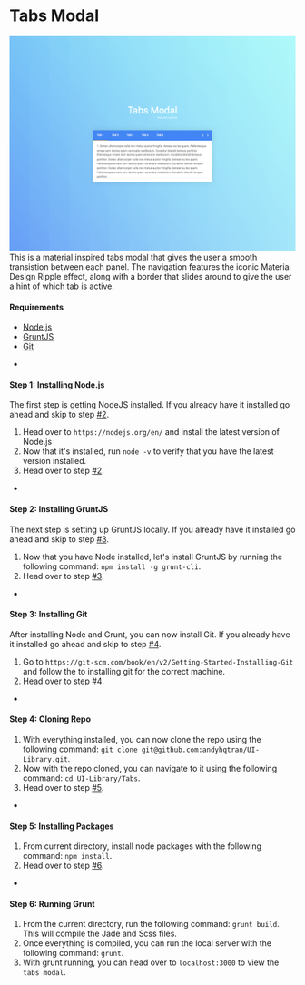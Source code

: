 # Tabs Modal

![Showcase](assets/img/Showcase.png)
This is a material inspired tabs modal that gives the user a smooth transistion between each panel. The navigation features the iconic Material Design Ripple effect, along with a border that slides around to give the user a hint of which tab is active.

#### Requirements
* [Node.js](http://nodejs.org/)
* [GruntJS](http://gruntjs.com/)
* [Git](https://git-scm.com/book/en/v2/Getting-Started-Installing-Git)

-

#### Step 1: Installing Node.js
The first step is getting NodeJS installed. If you already have it installed go ahead and skip to step [#2](#step-2-installing-gruntjs).

1. Head over to `https://nodejs.org/en/` and install the latest version of Node.js
2. Now that it's installed, run `node -v` to verify that you have the latest version installed.
3. Head over to step [#2](#step-2-installing-gruntjs).

-

#### Step 2: Installing GruntJS
The next step is setting up GruntJS locally. If you already have it installed go ahead and skip to step [#3](#step-3-installing-git).

1. Now that you have Node installed, let's install GruntJS by running the following command: `npm install -g grunt-cli`.
2. Head over to step [#3](#step-3-installing-git).

-

#### Step 3: Installing Git
After installing Node and Grunt, you can now install Git. If you already have it installed go ahead and skip to step [#4](#step-4-cloning-repo).

1. Go to `https://git-scm.com/book/en/v2/Getting-Started-Installing-Git` and follow the to installing git for the correct machine.
2. Head over to step [#4](#step-4-cloning-repo).

-

#### Step 4: Cloning Repo
1. With everything installed, you can now clone the repo using the following command: `git clone git@github.com:andyhqtran/UI-Library.git`.
2. Now with the repo cloned, you can navigate to it using the following command: `cd UI-Library/Tabs`.
3. Head over to step [#5](#step-5-installing-packages).

-

#### Step 5: Installing Packages
1. From current directory, install node packages with the following command: `npm install`.
2. Head over to step [#6](#step-6-running-grunt).

-

#### Step 6: Running Grunt
1. From the current directory, run the following command: `grunt build`. This will compile the Jade and Scss files.
2. Once everything is compiled, you can run the local server with the following command: `grunt`.
3. With grunt running, you can head over to `localhost:3000` to view the `tabs modal`.